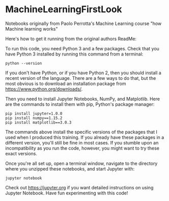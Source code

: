 # MachineLearningFirstLook
Notebooks originally from Paolo Perrotta's Machine Learning course "how Machine learning works" 

Here's how to get it running from the original authors ReadMe: 

To run this code, you need Python 3 and a few packages. Check that you have Python 3 installed by running this command from a terminal:

    python --version

If you don't have Python, or if you have Python 2, then you should install a recent version of the language. There are a few ways to do that, but the most obvious is to download an installation package from https://www.python.org/downloads/.

Then you need to install Jupyter Notebooks, NumPy, and Matplotlib. Here are the commands to install them with pip, Python's package manager:

    pip install jupyter=1.0.0
    pip install numpy==1.15.2
    pip install matplotlib==3.0.3

The commands above install the specific versions of the packages that I used when I produced this training. If you already have these packages in a different version, you'll still be fine in most cases. If you stumble upon an incompatibility as you run the code, however, you might want to try these exact versions.

Once you're all set up, open a terminal window, navigate to the directory where you unzipped these notebooks, and start Jupyter with:

    jupyter notebook

Check out https://jupyter.org if you want detailed instructions on using Jupyter Notebook. Have fun experimenting with this code!

